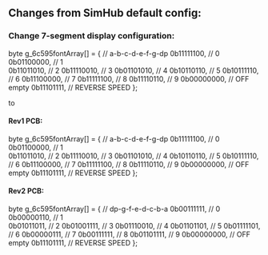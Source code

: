 ## Changes from SimHub default config:
### Change 7-segment display configuration:
byte g_6c595fontArray[] = {
	// a-b-c-d-e-f-g-dp
  0b11111100, // 0        
  0b01100000, // 1            
  0b11011010, // 2
  0b11110010, // 3
  0b01101010, // 4
  0b10110110, // 5
  0b10111110, // 6
  0b11100000, // 7
	0b11111100, // 8
	0b11110110, // 9
	0b00000000, // OFF empty
	0b11101111, // REVERSE SPEED
};

to

#### Rev1 PCB:
byte g_6c595fontArray[] = {
  // a-b-c-d-e-f-g-dp
  0b11111100, // 0        
  0b01100000, // 1            
  0b11011010, // 2
  0b11110010, // 3
  0b01101010, // 4
  0b10110110, // 5
  0b10111110, // 6
  0b11100000, // 7
  0b11111100, // 8
  0b11110110, // 9
  0b00000000, // OFF empty
  0b11101111, // REVERSE SPEED
};

#### Rev2 PCB:
byte g_6c595fontArray[] = {
  // dp-g-f-e-d-c-b-a
  0b00111111, // 0        
  0b00000110, // 1            
  0b01011011, // 2
  0b01001111, // 3
  0b01110010, // 4
  0b01101101, // 5
  0b01111101, // 6
  0b00000111, // 7
  0b00111111, // 8
  0b01101111, // 9
  0b00000000, // OFF empty
  0b11101111, // REVERSE SPEED
};